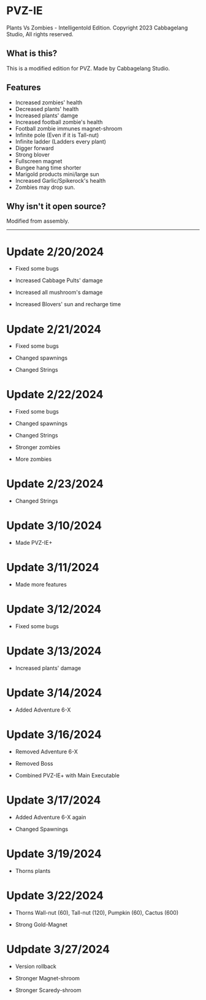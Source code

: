 # PVZ-IE
Plants Vs Zombies - Intelligentold Edition. Copyright 2023 Cabbagelang Studio, All rights reserved.

## What is this?
This is a modified edition for PVZ. Made by Cabbagelang Studio.

## Features

- Increased zombies' health
- Decreased plants' health
- Increased plants' damge
- Increased football zombie's health
- Football zombie immunes magnet-shroom
- Infinite pole (Even if it is Tall-nut)
- Infinite ladder (Ladders every plant)
- Digger forward
- Strong blover
- Fullscreen magnet
- Bungee hang time shorter
- Marigold products mini/large sun
- Increased Garlic/Spikerock's health
- Zombies may drop sun.

## Why isn't it open source?
Modified from assembly.

___

# Update 2/20/2024

- Fixed some bugs

- Increased Cabbage Pults' damage

- Increased all mushroom's damage

- Increased Blovers' sun and recharge time

# Update 2/21/2024

- Fixed some bugs

- Changed spawnings

- Changed Strings

# Update 2/22/2024

- Fixed some bugs

- Changed spawnings

- Changed Strings

- Stronger zombies

- More zombies

# Update 2/23/2024

- Changed Strings

# Update 3/10/2024

- Made PVZ-IE+

# Update 3/11/2024

- Made more features

# Update 3/12/2024

- Fixed some bugs

# Update 3/13/2024

- Increased plants' damage

# Update 3/14/2024

- Added Adventure 6-X

# Update 3/16/2024

- Removed Adventure 6-X

- Removed Boss

- Combined PVZ-IE+ with Main Executable

# Update 3/17/2024

- Added Adventure 6-X again

- Changed Spawnings

# Update 3/19/2024

- Thorns plants

# Update 3/22/2024

- Thorns Wall-nut (60), Tall-nut (120), Pumpkin (60), Cactus (600)

- Strong Gold-Magnet

# Udpdate 3/27/2024

- Version rollback

- Stronger Magnet-shroom

- Stronger Scaredy-shroom